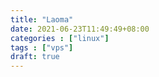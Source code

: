 ```yaml
---
title: "Laoma"
date: 2021-06-23T11:49:49+08:00
categories : ["linux"]
tags : ["vps"]
draft: true
---
```


